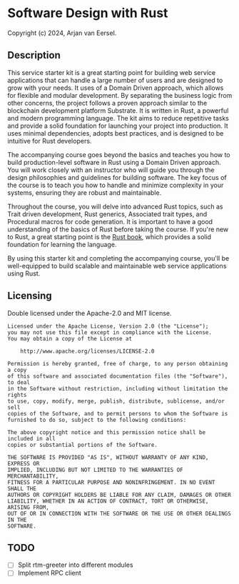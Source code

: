 # Software Design with Rust

Copyright (c) 2024, Arjan van Eersel.

## Description

This service starter kit is a great starting point for building web service applications that can handle a large number of users and are designed to grow with your needs. It uses of a Domain Driven approach, which allows for flexible and modular development. By separating the business logic from other concerns, the project follows a proven approach similar to the blockchain development platform Substrate. It is written in Rust, a powerful and modern programming language. The kit aims to reduce repetitive tasks and provide a solid foundation for launching your project into production. It uses minimal dependencies, adopts best practices, and is designed to be intuitive for Rust developers.

The accompanying course goes beyond the basics and teaches you how to build production-level software in Rust using a Domain Driven approach. You will work closely with an instructor who will guide you through the design philosophies and guidelines for building software. The key focus of the course is to teach you how to handle and minimize complexity in your systems, ensuring they are robust and maintainable.

Throughout the course, you will delve into advanced Rust topics, such as Trait driven development, Rust generics, Associated trait types, and Procedural macros for code generation. It is important to have a good understanding of the basics of Rust before taking the course. If you're new to Rust, a great starting point is the [Rust book](https://doc.rust-lang.org/book/), which provides a solid foundation for learning the language.

By using this starter kit and completing the accompanying course, you'll be well-equipped to build scalable and maintainable web service applications using Rust.

## Licensing

Double licensed under the Apache-2.0 and MIT license.

```
Licensed under the Apache License, Version 2.0 (the "License");
you may not use this file except in compliance with the License.
You may obtain a copy of the License at

    http://www.apache.org/licenses/LICENSE-2.0
```

```
Permission is hereby granted, free of charge, to any person obtaining a copy
of this software and associated documentation files (the "Software"), to deal
in the Software without restriction, including without limitation the rights
to use, copy, modify, merge, publish, distribute, sublicense, and/or sell
copies of the Software, and to permit persons to whom the Software is
furnished to do so, subject to the following conditions:

The above copyright notice and this permission notice shall be included in all
copies or substantial portions of the Software.

THE SOFTWARE IS PROVIDED "AS IS", WITHOUT WARRANTY OF ANY KIND, EXPRESS OR
IMPLIED, INCLUDING BUT NOT LIMITED TO THE WARRANTIES OF MERCHANTABILITY,
FITNESS FOR A PARTICULAR PURPOSE AND NONINFRINGEMENT. IN NO EVENT SHALL THE
AUTHORS OR COPYRIGHT HOLDERS BE LIABLE FOR ANY CLAIM, DAMAGES OR OTHER
LIABILITY, WHETHER IN AN ACTION OF CONTRACT, TORT OR OTHERWISE, ARISING FROM,
OUT OF OR IN CONNECTION WITH THE SOFTWARE OR THE USE OR OTHER DEALINGS IN THE
SOFTWARE.
```

## TODO

- [ ] Split rtm-greeter into different modules
- [ ] Implement RPC client